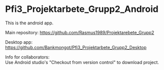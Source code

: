 # Pfi3_Projektarbete_Grupp2_Android

This is the android app.

Main repository:
https://github.com/Rasmus1989/Projektarebete_Grupp2

Desktop app:
https://github.com/Bankmongot/Pfi3_Projektarbete_Grupp2_Desktop

Info for collaborators:  
Use Android studio's "Checkout from version control" to download project.
